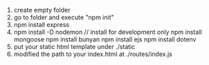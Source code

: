 1. create empty folder
2. go to folder and execute "npm init"
3. npm install express
4. npm install -D nodemon   // install for development only
   npm install mongoose
   npm install bunyan
   npm install ejs
   npm install dotenv
4. put your static html template under ./static
5. modified the path to your index.html at ./routes/index.js
